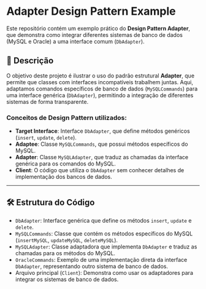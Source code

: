 # Adapter Design Pattern Example

Este repositório contém um exemplo prático do **Design Pattern Adapter**, que demonstra como integrar diferentes sistemas de banco de dados (MySQL e Oracle) a uma interface comum (`DbAdapter`).

## 📝 Descrição

O objetivo deste projeto é ilustrar o uso do padrão estrutural **Adapter**, que permite que classes com interfaces incompatíveis trabalhem juntas. Aqui, adaptamos comandos específicos de banco de dados (`MySQLCommands`) para uma interface genérica (`DbAdapter`), permitindo a integração de diferentes sistemas de forma transparente.

### Conceitos de Design Pattern utilizados:

- **Target Interface**: Interface `DbAdapter`, que define métodos genéricos (`insert`, `update`, `delete`).
- **Adaptee**: Classe `MySQLCommands`, que possui métodos específicos do MySQL.
- **Adapter**: Classe `MySQLAdapter`, que traduz as chamadas da interface genérica para os comandos do MySQL.
- **Client**: O código que utiliza o `DbAdapter` sem conhecer detalhes de implementação dos bancos de dados.

---

## 🛠️ Estrutura do Código

- `DbAdapter`: Interface genérica que define os métodos `insert`, `update` e `delete`.
- `MySQLCommands`: Classe que contém os métodos específicos do MySQL (`insertMySQL`, `updateMySQL`, `deleteMySQL`).
- `MySQLAdapter`: Classe adaptadora que implementa `DbAdapter` e traduz as chamadas para os métodos do MySQL.
- `OracleCommands`: Exemplo de uma implementação direta da interface `DbAdapter`, representando outro sistema de banco de dados.
- Arquivo principal (`Client`): Demonstra como usar os adaptadores para integrar os sistemas de banco de dados.
